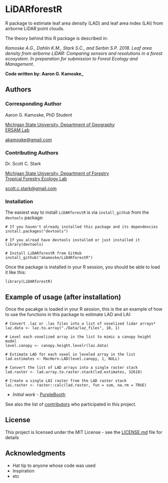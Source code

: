 
# LiDARforestR

R package to estimate leaf area density (LAD) and leaf area index (LAI) from airborne LiDAR point clouds.

The theory behind this R package is described in:   

*Kamoske A.G., Dahlin K.M., Stark S.C., and Serbin S.P. 2018. Leaf area density from airborne LiDAR: Comparing sensors and resolutions in a forest ecosystem. In preparation for submission to Forest Ecology and Management.*

**Code written by: Aaron G. Kamoske_**

## Authors

### Corresponding Author

Aaron G. Kamoske, PhD Student
   
[Michigan State University, Department of Geography](http://geo.msu.edu/)      
[ERSAM Lab](https://www.ersamlab.com/)   

akamoske@gmail.com

### Contributing Authors

Dr. Scott C. Stark
   
[Michigan State University, Department of Forestry](https://www.canr.msu.edu/for/)      
[Tropical Forestry Ecology Lab](https://sites.google.com/site/scottcstarktropicalforest/)   

scott.c.stark@gmail.com   

### Installation

The easiest way to install `LiDARforestR` is via `install_github` from the `devtools` package:

```
# If you haven't already installed this package and its dependencies
install.packages("devtools")

# If you alread have devtools installed or just installed it
library(devtools)

# Install LiDARforestR from GitHub
install_github("akamoske/LiDARforestR")
```

Once the package is installed in your R session, you should be able to load it like this:

```
library(LiDARforestR)
```

## Example of usage (after installation)

Once the pacakge is loaded in your R session, this is the an example of how to use the functions in this package
to estimate LAD and LAI:

```
# Convert .laz or .las files into a list of voxelized lidar arrays*
laz.data <- laz.to.array("./Data/laz_files", 10, 1)

# Level each voxelized array in the list to mimic a canopy height model
level.canopy <- canopy.height.levelr(laz.data)

# Estimate LAD for each voxel in leveled array in the list 
lad.estimates <- MacHorn.LAD(level.canopy, 1, NULL)

# Convert the list of LAD arrays into a single raster stack
lad.raster <- lad.array.to.raster.stack(lad.estimates, 32618)

# Create a single LAI raster from the LAD raster stack
lai.raster <- raster::calc(lad.raster, fun = sum, na.rm = TRUE)
```




- *Initial work* - [PurpleBooth](https://github.com/PurpleBooth)

See also the list of [contributors](https://github.com/your/project/contributors) who participated in this project.

## License

This project is licensed under the MIT License - see the [LICENSE.md](LICENSE.md) file for details

## Acknowledgments

* Hat tip to anyone whose code was used
* Inspiration
* etc

